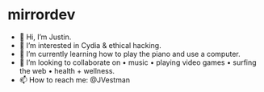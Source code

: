 # mirrordev
- 👋 Hi, I’m Justin.
- 👀 I’m interested in Cydia & ethical hacking.
- 🌱 I’m currently learning how to play the piano and use a computer.
- 💞️ I’m looking to collaborate on • music • playing video games • surfing the web • health + wellness.
- 📫 How to reach me: @JVestman
